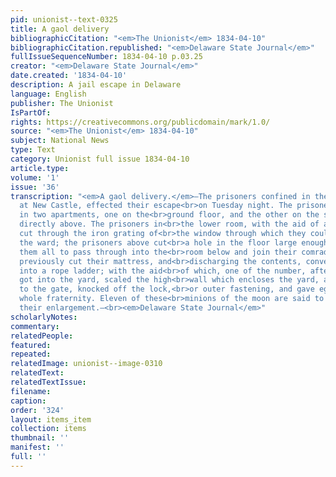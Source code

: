 ```yaml
---
pid: unionist--text-0325
title: A gaol delivery
bibliographicCitation: "<em>The Unionist</em> 1834-04-10"
bibliographicCitation.republished: "<em>Delaware State Journal</em>"
fullIssueSequenceNumber: 1834-04-10 p.03.25
creator: "<em>Delaware State Journal</em>"
date.created: '1834-04-10'
description: A jail escape in Delaware
language: English
publisher: The Unionist
IsPartOf: 
rights: https://creativecommons.org/publicdomain/mark/1.0/
source: "<em>The Unionist</em> 1834-04-10"
subject: National News
type: Text
category: Unionist full issue 1834-04-10
article.type: 
volume: '1'
issue: '36'
transcription: "<em>A gaol delivery.</em>—The prisoners confined in the county gaol
  at New Castle, effected their escape<br>on Tuesday night. The prisoners were confined
  in two apartments, one on the<br>ground floor, and the other on the second story
  directly above. The prisoners in<br>the lower room, with the aid of a file or saw,
  cut through the iron grating of<br>the window through which they could pass into
  the ward; the prisoners above cut<br>a hole in the floor large enough to enable
  them all to pass through into the<br>room below and join their comrades. They had
  previously cut their mattress, and<br>discharging the contents, converted the ticking
  into a rope ladder; with the aid<br>of which, one of the number, after they had
  got into the yard, scaled the high<br>wall which encloses the yard, and going round
  to the gate, knocked off the lock,<br>or outer fastening, and gave egress to the
  whole fraternity. Eleven of these<br>minions of the moon are said to have effected
  their enlargement.—<br><em>Delaware State Journal</em>"
scholarlyNotes: 
commentary: 
relatedPeople: 
featured: 
repeated: 
relatedImage: unionist--image-0310
relatedText: 
relatedTextIssue: 
filename: 
caption: 
order: '324'
layout: items_item
collection: items
thumbnail: ''
manifest: ''
full: ''
---
```

